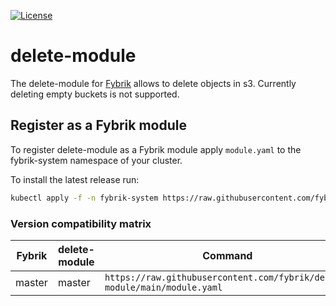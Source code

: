 [![License](https://img.shields.io/badge/License-Apache%202.0-blue.svg)](https://opensource.org/licenses/Apache-2.0)

# delete-module

The delete-module for [Fybrik](https://github.com/fybrik/fybrik) allows to delete objects in s3.
Currently deleting empty buckets is not supported.

## Register as a Fybrik module

To register delete-module as a Fybrik module apply `module.yaml` to the fybrik-system namespace of your cluster.

To install the latest release run:

```bash
kubectl apply -f -n fybrik-system https://raw.githubusercontent.com/fybrik/delete-module/main/module.yaml
```

### Version compatibility matrix

| Fybrik           | delete-module     | Command
| ---              | ---     | ---
| master           | master  | `https://raw.githubusercontent.com/fybrik/delete-module/main/module.yaml`

